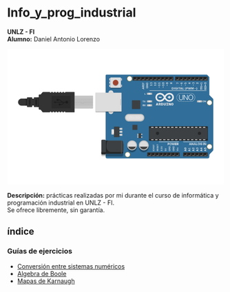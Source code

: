 # Info_y_prog_industrial
__UNLZ - FI__   
__Alumno:__ Daniel Antonio Lorenzo 

![t725.png](img/t725.png)

__Descripción:__ prácticas realizadas por mi durante el curso de informática y programación industrial en UNLZ - FI.   
Se ofrece libremente, sin garantía.

## índice

### Guías de ejercicios
* [Conversión entre sistemas numéricos](https://nbviewer.jupyter.org/github/daniel-lorenzo/Info_y_prog_industrial/blob/main/Guia_1.ipynb)
* [Algebra de Boole](https://nbviewer.jupyter.org/github/daniel-lorenzo/Info_y_prog_industrial/blob/main/Guia_2.ipynb)
* [Mapas de Karnaugh](https://nbviewer.jupyter.org/github/daniel-lorenzo/Info_y_prog_industrial/blob/main/Guia_3.ipynb)